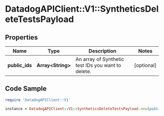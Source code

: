 # DatadogAPIClient::V1::SyntheticsDeleteTestsPayload

## Properties

Name | Type | Description | Notes
------------ | ------------- | ------------- | -------------
**public_ids** | **Array&lt;String&gt;** | An array of Synthetic test IDs you want to delete. | [optional] 

## Code Sample

```ruby
require 'DatadogAPIClient::V1'

instance = DatadogAPIClient::V1::SyntheticsDeleteTestsPayload.new(public_ids: [])
```


